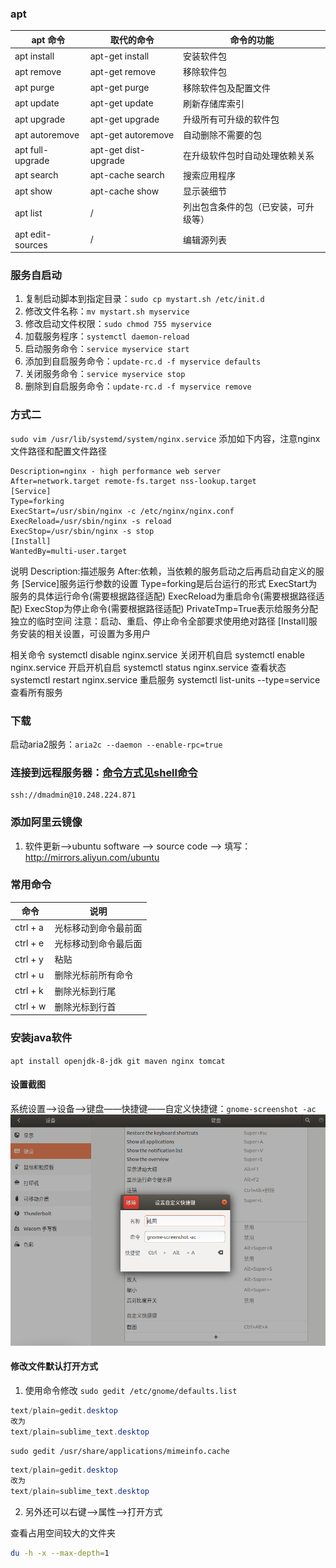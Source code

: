 ### apt
|apt 命令|取代的命令|命令的功能|
|---|---|---|
|apt install|apt-get install|安装软件包|
|apt remove|apt-get remove|移除软件包|
|apt purge|apt-get purge|移除软件包及配置文件|
|apt update|apt-get update|刷新存储库索引|
|apt upgrade|apt-get upgrade|升级所有可升级的软件包|
|apt autoremove|apt-get autoremove|自动删除不需要的包|
|apt full-upgrade|apt-get dist-upgrade|在升级软件包时自动处理依赖关系|
|apt search|apt-cache search|搜索应用程序|
|apt show|apt-cache show|显示装细节|
|apt list|/|列出包含条件的包（已安装，可升级等）|
|apt edit-sources|/|编辑源列表|

### 服务自启动
1. 复制启动脚本到指定目录：`sudo cp mystart.sh /etc/init.d`
2. 修改文件名称：`mv mystart.sh myservice`
1. 修改启动文件权限：`sudo chmod 755 myservice`
3. 加载服务程序：`systemctl daemon-reload`
2. 启动服务命令：`service myservice start`
3. 添加到自启服务命令：`update-rc.d -f myservice defaults`
4. 关闭服务命令：`service myservice stop`
5. 删除到自启服务命令：`update-rc.d -f myservice remove`

### 方式二
`sudo vim /usr/lib/systemd/system/nginx.service`
添加如下内容，注意nginx文件路径和配置文件路径

```  shell
Description=nginx - high performance web server
After=network.target remote-fs.target nss-lookup.target
[Service]
Type=forking
ExecStart=/usr/sbin/nginx -c /etc/nginx/nginx.conf
ExecReload=/usr/sbin/nginx -s reload
ExecStop=/usr/sbin/nginx -s stop
[Install]
WantedBy=multi-user.target
```
说明
Description:描述服务
After:依赖，当依赖的服务启动之后再启动自定义的服务
[Service]服务运行参数的设置
Type=forking是后台运行的形式
ExecStart为服务的具体运行命令(需要根据路径适配)
ExecReload为重启命令(需要根据路径适配)
ExecStop为停止命令(需要根据路径适配)
PrivateTmp=True表示给服务分配独立的临时空间
注意：启动、重启、停止命令全部要求使用绝对路径
[Install]服务安装的相关设置，可设置为多用户

相关命令
systemctl disable nginx.service 关闭开机自启
systemctl enable nginx.service 开启开机自启
systemctl status nginx.service 查看状态
systemctl restart nginx.service 重启服务
systemctl list-units --type=service 查看所有服务
### 下载
启动aria2服务：`aria2c --daemon --enable-rpc=true`

### 连接到远程服务器：[命令方式见shell命令](https://github.com/chahongjing/CodeSummary/blob/master/linux/shell.md)
``` shell
ssh://dmadmin@10.248.224.871
```

### 添加阿里云镜像
1. 软件更新-->ubuntu software --> source code --> 填写：http://mirrors.aliyun.com/ubuntu

### 常用命令
|命令|说明|
|---|---|
|ctrl + a|光标移动到命令最前面|
|ctrl + e|光标移动到命令最后面|
|ctrl + y|粘贴|
|ctrl + u|删除光标前所有命令|
|ctrl + k|删除光标到行尾|
|ctrl + w|删除光标到行首|

### 安装java软件
`apt install openjdk-8-jdk git maven nginx tomcat`

#### 设置截图
系统设置——>设备——>键盘——快捷键——自定义快捷键：`gnome-screenshot -ac`
![设置截图快捷键](../imgs/linux/screenshotcut.png)

#### 修改文件默认打开方式
1. 使用命令修改
`sudo gedit /etc/gnome/defaults.list`
``` java
text/plain=gedit.desktop
改为  
text/plain=sublime_text.desktop
```
`sudo gedit /usr/share/applications/mimeinfo.cache`
``` java
text/plain=gedit.desktop
改为  
text/plain=sublime_text.desktop
```
2. 另外还可以右键-->属性-->打开方式

查看占用空间较大的文件夹
``` bash
du -h -x --max-depth=1
```